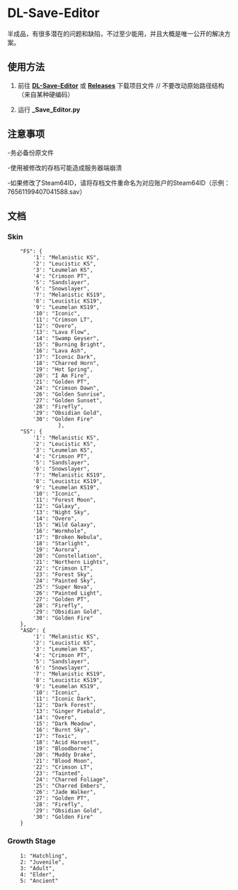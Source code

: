 # DL-Save-Editor

半成品，有很多潜在的问题和缺陷，不过至少能用，并且大概是唯一公开的解决方案。

## 使用方法

1. 前往 **[DL-Save-Editor](https://github.com/zetsr/DL-Save-Editor/archive/refs/heads/main.zip)** 或 **[Releases](https://github.com/zetsr/DL-Save-Editor/releases)** 下载项目文件 // 不要改动原始路径结构（来自某种硬编码）

2. 运行 **_Save_Editor.py**

## 注意事项

-务必备份原文件

-使用被修改的存档可能造成服务器端崩溃

-如果修改了Steam64ID，请将存档文件重命名为对应账户的Steam64ID（示例：76561199407041588.sav）

## 文档

### Skin

        "FS": {
            '1': "Melanistic KS",
            '2': "Leucistic KS",
            '3': "Leumelan KS",
            '4': "Crimson PT",
            '5': "Sandslayer",
            '6': "Snowslayer",
            '7': "Melanistic KS19",
            '8': "Leucistic KS19",
            '9': "Leumelan KS19",
            '10': "Iconic",
            '11': "Crimson LT",
            '12': "Overo",
            '13': "Lava Flow",
            '14': "Swamp Geyser",
            '15': "Burning Bright",
            '16': "Lava Ash",
            '17': "Iconic Dark",
            '18': "Charred Horn",
            '19': "Hot Spring",
            '20': "I Am Fire",
            '21': "Golden PT",
            '24': "Crimson Dawn",
            '26': "Golden Sunrise",
            '27': "Golden Sunset",
            '28': "Firefly",
            '29': "Obsidian Gold",
            '30': "Golden Fire"
                    },
        "SS": {
            '1': "Melanistic KS",
            '2': "Leucistic KS",
            '3': "Leumelan KS",
            '4': "Crimson PT",
            '5': "Sandslayer",
            '6': "Snowslayer",
            '7': "Melanistic KS19",
            '8': "Leucistic KS19",
            '9': "Leumelan KS19",
            '10': "Iconic",
            '11': "Forest Moon",
            '12': "Galaxy",
            '13': "Night Sky",
            '14': "Overo",
            '15': "Wild Galaxy",
            '16': "Wormhole",
            '17': "Broken Nebula",
            '18': "Starlight",
            '19': "Aurora",
            '20': "Constellation",
            '21': "Northern Lights",
            '22': "Crimson LT",
            '23': "Forest Sky",
            '24': "Painted Sky",
            '25': "Super Nova",
            '26': "Painted Light",
            '27': "Golden PT",
            '28': "Firefly",
            '29': "Obsidian Gold",
            '30': "Golden Fire"
        },
        "ASD": {
            '1': "Melanistic KS",
            '2': "Leucistic KS",
            '3': "Leumelan KS",
            '4': "Crimson PT",
            '5': "Sandslayer",
            '6': "Snowslayer",
            '7': "Melanistic KS19",
            '8': "Leucistic KS19",
            '9': "Leumelan KS19",
            '10': "Iconic",
            '11': "Iconic Dark",
            '12': "Dark Forest",
            '13': "Ginger Piebald",
            '14': "Overo",
            '15': "Dark Meadow",
            '16': "Burnt Sky",
            '17': "Toxic",
            '18': "Acid Harvest",
            '19': "Bloodborne",
            '20': "Muddy Drake",
            '21': "Blood Moon",
            '22': "Crimson LT",
            '23': "Tainted",
            '24': "Charred Foliage",
            '25': "Charred Embers",
            '26': "Jade Walker",
            '27': "Golden PT",
            '28': "Firefly",
            '29': "Obsidian Gold",
            '30': "Golden Fire"
        }

### Growth Stage

        1: "Hatchling",
        2: "Juvenile",
        3: "Adult",
        4: "Elder",
        5: "Ancient"
        
